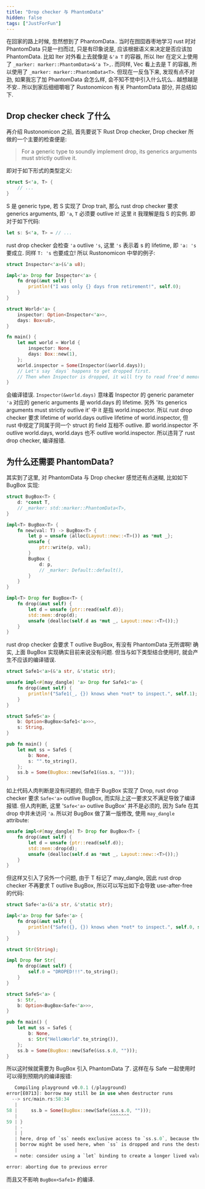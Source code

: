 ```yaml
---
title: "Drop checker 与 PhantomData"
hidden: false
tags: ["JustForFun"]
---
```


在回家的路上时候, 忽然想到了 PhantomData.. 当时在囫囵吞枣地学习 rust 时对 PhantomData 只是一扫而过, 只是有印象说是, 应该根据语义来决定是否应该加 PhantomData. 比如 Iter 对外看上去就像是 `&'a T` 的容器, 所以 Iter 在定义上使用了 `_marker: marker::PhantomData<&'a T>,`. 而同样, Vec 看上去是 T 的容器, 所以使用了 `_marker: marker::PhantomData<T>`. 但现在一反刍下来, 发现有点不对劲, 如果我忘了加 PhantomData 会怎么样, 会不知不觉中引入什么坑么.. 越想越是不安.. 所以到家后细细嚼咽了 Rustonomicon 有关 PhantomData 部分, 并总结如下.

## Drop checker check 了什么

再介绍 Rustonomicon 之前, 首先要说下 Rust Drop checker, Drop checker 所做的一个主要的检查便是:

>   For a generic type to soundly implement drop, its generics arguments must strictly outlive it.

即对于如下形式的类型定义:

```rust
struct S<'a, T> {
    // ...
}
```

S 是 generic type, 若 S 实现了 Drop trait, 那么 rust drop checker 要求 generics arguments, 即 `'a`, `T` 必须要 outlive it! 这里 it 我理解是指 S 的实例. 即对于如下代码:

```rust
let s: S<'a, T> = // ...
```

rust drop checker 会检查 `'a` outlive `'s`, 这里 `'s` 表示着 s 的 lifetime, 即 `'a: 's` 要成立. 同样 `T: 's` 也要成立! 所以 Rustonomicon 中举的例子:

```rust
struct Inspector<'a>(&'a u8);

impl<'a> Drop for Inspector<'a> {
    fn drop(&mut self) {
        println!("I was only {} days from retirement!", self.0);
    }
}

struct World<'a> {
    inspector: Option<Inspector<'a>>,
    days: Box<u8>,
}

fn main() {
    let mut world = World {
        inspector: None,
        days: Box::new(1),
    };
    world.inspector = Some(Inspector(&world.days));
    // Let's say `days` happens to get dropped first.
    // Then when Inspector is dropped, it will try to read free'd memory!
}
```

会编译错误. `Inspector(&world.days)` 意味着 Inspector 的 generic parameter `'a` 对应的 generic arguments 是 world.days 的 lifetime. 另外 'its generics arguments must strictly outlive it' 中 it 是指 world.inspector. 所以 rust drop checker 要求 lifetime of world.days outlive lifetime of world.inspector, 但 rust 中规定了同属于同一个 struct 的 field 互相不 outlive. 即 world.inspector 不 outlive world.days, world.days 也不 outlive world.inspector. 所以违背了 rust drop checker, 编译报错.

## 为什么还需要 PhantomData?

其实到了这里, 对 PhantomData 与 Drop checker 感觉还有点迷糊, 比如如下 BugBox 实现:

```rust
struct BugBox<T> {
    d: *const T,
    // _marker: std::marker::PhantomData<T>,
}

impl<T> BugBox<T> {
    fn new(val: T) -> BugBox<T> {
        let p = unsafe {alloc(Layout::new::<T>()) as *mut _};
        unsafe {
            ptr::write(p, val);
        }
        BugBox {
            d: p,
            // _marker: Default::default(),
        }
    }
}

impl<T> Drop for BugBox<T> {
    fn drop(&mut self) {
        let d = unsafe {ptr::read(self.d)};
        std::mem::drop(d);
        unsafe {dealloc(self.d as *mut _, Layout::new::<T>());}
    }
}
```

rust drop checker 会要求 T outlive BugBox, 有没有 PhantomData 无所谓啊! 确实, 上面 BugBox 实现确实目前来说没有问题. 但当与如下类型结合使用时, 就会产生不应该的编译错误.

```rust
struct Safe1<'a>(&'a str, &'static str);

unsafe impl<#[may_dangle] 'a> Drop for Safe1<'a> {
    fn drop(&mut self) {
        println!("Safe1(_, {}) knows when *not* to inspect.", self.1);
    }
}

struct SafeS<'a> {
    b: Option<BugBox<Safe1<'a>>>,
    s: String,
}

pub fn main() {
    let mut ss = SafeS {
        b: None,
        s: "".to_string(),
    };
    ss.b = Some(BugBox::new(Safe1(&ss.s, "")));
}
```

如上代码人肉判断是没有问题的, 但由于 BugBox 实现了 Drop, rust drop checker 要求 `Safe<'a>` outlive BugBox, 而实际上这一要求又不满足导致了编译报错. 但人肉判断, 这里 '`Safe<'a>` outlive BugBox' 并不是必须的, 因为 Safe 在其 drop 中并未访问 `'a`. 所以对 BugBox 做了第一版修改, 使用 `may_dangle` attribute:

```rust
unsafe impl<#[may_dangle] T> Drop for BugBox<T> {
    fn drop(&mut self) {
        let d = unsafe {ptr::read(self.d)};
        std::mem::drop(d);
        unsafe {dealloc(self.d as *mut _, Layout::new::<T>());}
    }
}
```

但这样又引入了另外一个问题, 由于 T 标记了 may_dangle, 因此 rust drop checker 不再要求 T outlive BugBox, 所以可以写出如下会导致 use-after-free 的代码:

```rust
struct Safe<'a>(&'a str, &'static str);

impl<'a> Drop for Safe<'a> {
    fn drop(&mut self) {
        println!("Safe({}, {}) knows when *not* to inspect.", self.0, self.1);
    }
}

struct Str(String);

impl Drop for Str{
    fn drop(&mut self) {
        self.0 = "DROPED!!!".to_string();
    }
}

struct SafeS<'a> {
    s: Str,
    b: Option<BugBox<Safe<'a>>>,
}

pub fn main() {
    let mut ss = SafeS {
        b: None,
        s: Str("HelloWorld".to_string()),
    };
    ss.b = Some(BugBox::new(Safe(&ss.s.0, "")));
}
```

所以这时候就需要为 BugBox 引入 PhantomData 了. 这样在与 Safe 一起使用时可以得到预期内的编译报错:

```rust
   Compiling playground v0.0.1 (/playground)
error[E0713]: borrow may still be in use when destructor runs
  --> src/main.rs:58:34
   |
58 |     ss.b = Some(BugBox::new(Safe(&ss.s.0, "")));
   |                                  ^^^^^^^
59 | }
   | -
   | |
   | here, drop of `ss` needs exclusive access to `ss.s.0`, because the type `Str` implements the `Drop` trait
   | borrow might be used here, when `ss` is dropped and runs the destructor for type `SafeS<'_>`
   |
   = note: consider using a `let` binding to create a longer lived value

error: aborting due to previous error
```

而且又不影响 `BugBox<Safe1>` 的编译.
